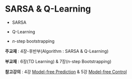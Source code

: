 # SARSA & Q-Learning

+ SARSA

+ Q-Learning

+ _n_-step bootstrapping


**주교재** : 4장-후반부(Algorithm : SARSA & Q-Learning)

**부교재** : 6장(TD Learning) & 7장(n-step Bootstrapping)

**참고강의** : 4강 [Model-free Prediction](https://www.youtube.com/watch?v=PnHCvfgC_ZA&t=4749s) & 5강 [Model-free Control](https://www.youtube.com/watch?v=0g4j2k_Ggc4&t=1764s)

